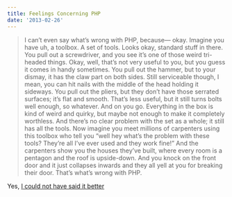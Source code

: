```yaml
---
title: Feelings Concerning PHP
date: '2013-02-26'
---
```


>I can’t even say what’s wrong with PHP, because— okay. Imagine you have uh, a toolbox. A set of tools. Looks okay, standard stuff in there.
>You pull out a screwdriver, and you see it’s one of those weird tri-headed things. Okay, well, that’s not very useful to you, but you guess it comes in handy sometimes.
>You pull out the hammer, but to your dismay, it has the claw part on both sides. Still serviceable though, I mean, you can hit nails with the middle of the head holding it sideways.
>You pull out the pliers, but they don’t have those serrated surfaces; it’s flat and smooth. That’s less useful, but it still turns bolts well enough, so whatever.
>And on you go. Everything in the box is kind of weird and quirky, but maybe not enough to make it completely worthless. And there’s no clear problem with the set as a whole; it still has all the tools.
>Now imagine you meet millions of carpenters using this toolbox who tell you “well hey what’s the problem with these tools? They’re all I’ve ever used and they work fine!” And the carpenters show you the houses they’ve built, where every room is a pentagon and the roof is upside-down. And you knock on the front door and it just collapses inwards and they all yell at you for breaking their door.
>That’s what’s wrong with PHP.

Yes, [I could not have said it better][1]

[1]: http://me.veekun.com/blog/2012/04/09/php-a-fractal-of-bad-design/
